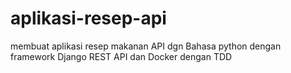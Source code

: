 # aplikasi-resep-api
membuat aplikasi resep makanan API dgn Bahasa python dengan framework Django REST API dan Docker dengan TDD
